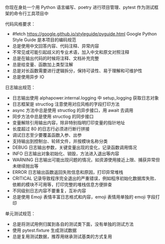 你现在身处一个用 Python 语言编写、poetry 进行项目管理、pytest 作为测试框架的命令行工具项目中

代码风格要求：
- #fetch https://google.github.io/styleguide/pyguide.html Google Python Style Guide 是本项目的编码规范 
- 总是使用中文回答内容、代码注释、异常内容
- 不常见或可能引起歧义的专业术语，加入中文和原文对照注释
- 总是在输出代码的时候将注释、文档补充完整
- 总是给变量、函数加上类型注解
- 总是对长函数需要进行逻辑拆分，保持可读性、易于理解和可维护性
- 总是使用异步 IO

日志输出规范：
- 日志输出使用 alphapower.internal.logging 中 setup_logging 获取日志对象
- 日志框架是 structlog 注意使用对应风格的字段打印方法
- async 方法中总是使用 structlog 的异步接口，用 await 去调用
- 同步方法中总是使用 structlog 的同步接口
- 变量解除引用输出内容，除非特别指明打印变量的指针地址
- 长度超过 80 的日志行必须进行断行拼接
- 调试日志至少要覆盖函数入参、出参
- 支持输出到控制台、轮转文件，并按模块名称分类
- DEBUG 日志输出参数，关键变量出现的变化，记录函数调用情况
- INFO 日志输出对象初始化、销毁，方法进入退出等内容
- WARNING 日志输出可能出现问题的情况，如资源使用接近上限、捕获异常但未继续抛出等
- ERROR 日志输出函数返回失败信息和原因，打印异常堆栈
- CRITICAL 记录导致程序完全退出的严重错误，例如程序初始化数据库失败、依赖的模块不可用等，打印完整的堆栈信息方便排查
- 不同级别日志内容不要重复，互补内容
- 总是使用 Emoji 表情丰富日志格式和内容，emoji 表情用单独的 emoji 字段打印

单元测试规范：
- 总是将测试用例归属到各自的测试类下面，没有单独的测试方法
- 使用 pytest.fixture 生成测试数据
- 总是复用测试数据，推荐用继承测试基类的方式复用
